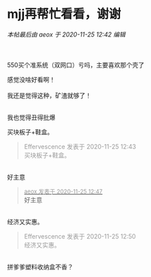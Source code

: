 # mjj再帮忙看看，谢谢


<i class="pstatus"> 本帖最后由 aeox 于 2020-11-25 12:42 编辑 </i><br />
<br />
<img id="aimg_TGJGG" onclick="zoom(this, this.src, 0, 0, 0)" class="zoom" src="https://s3.ax1x.com/2020/11/25/DUxeAS.jpg" onmouseover="img_onmouseoverfunc(this)" onload="thumbImg(this)" border="0" alt="" /><br />
<br />
<br />
550买个准系统（双网口）亏吗，主要喜欢那个壳了<img src="static/image/smiley/default/lol.gif" smilieid="12" border="0" alt="" /> <img src="static/image/smiley/default/lol.gif" smilieid="12" border="0" alt="" /><br />


感觉没啥好看啊！<br />
<br />
我还是觉得这种，矿渣就够了！<br />
<br />
<img src="static/image/smiley/default/lol.gif" smilieid="12" border="0" alt="" /><img src="static/image/smiley/default/lol.gif" smilieid="12" border="0" alt="" /><img src="static/image/smiley/default/lol.gif" smilieid="12" border="0" alt="" />

我也觉得丑得批爆<img src="static/image/smiley/default/lol.gif" smilieid="12" border="0" alt="" /><img src="static/image/smiley/default/lol.gif" smilieid="12" border="0" alt="" /><img src="static/image/smiley/default/lol.gif" smilieid="12" border="0" alt="" /><img id="aimg_k5wz1" onclick="zoom(this, this.src, 0, 0, 0)" class="zoom" src="https://cdn.jsdelivr.net/gh/hishis/forum-master/public/images/patch.gif" onmouseover="img_onmouseoverfunc(this)" onload="thumbImg(this)" border="0" alt="" />

买块板子+鞋盒。<img src="static/image/smiley/default/lol.gif" smilieid="12" border="0" alt="" />

<div class="quote"><blockquote><font color="#999999">Effervescence 发表于 2020-11-25 12:43</font><br />
<font color="#999999">买块板子+鞋盒。</font></blockquote></div><br />
好主意<img src="static/image/smiley/default/lol.gif" smilieid="12" border="0" alt="" /> <img src="static/image/smiley/default/lol.gif" smilieid="12" border="0" alt="" />

<div class="quote"><blockquote><font size="2"><a href="https://www.hostloc.com/forum.php?mod=redirect&amp;goto=findpost&amp;pid=9514506&amp;ptid=771175" target="_blank"><font color="#999999">aeox 发表于 2020-11-25 12:47</font></a></font><br />
好主意</blockquote></div><br />
经济又实惠。<img src="static/image/smiley/yct/010.gif" smilieid="41" border="0" alt="" />

<div class="quote"><blockquote><font color="#999999">Effervescence 发表于 2020-11-25 12:50</font><br />
<font color="#999999">经济又实惠。</font></blockquote></div><br />
拼爹爹塑料收纳盒不香？
